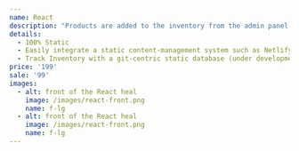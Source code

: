 ```yaml
---
name: React
description: "Products are added to the inventory from the admin panel. You can access this from the gocommerce.com/admin page. Check it out to learn more.\_"
details:
  - 100% Static
  - Easily integrate a static content-management system such as Netlify-CMS
  - Track Inventory with a git-centric static database (under development)
price: '199'
sale: '99'
images:
  - alt: front of the React heal
    image: /images/react-front.png
    name: f-lg
  - alt: front of the React heal
    image: /images/react-front.png
    name: f-lg
---
```



